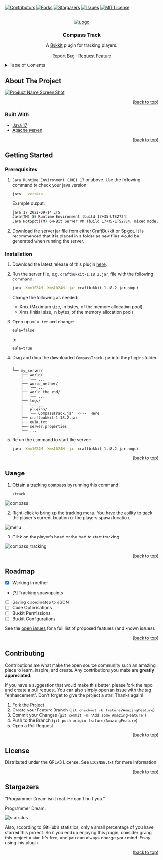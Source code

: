 <div id="top"></div>

<!-- PROJECT SHIELDS -->

[![Contributors][contributors-shield]][contributors-url]
[![Forks][forks-shield]][forks-url]
[![Stargazers][stars-shield]][stars-url]
[![Issues][issues-shield]][issues-url]
[![MIT License][license-shield]][license-url]

<!-- PROJECT LOGO -->
<br />
<div align="center">
  <a href="https://github.com/Agrotir/CompassTrack">
    <img src="https://github.com/Agrotir/CompassTrack/raw/master/images/compass.jpg" alt="Logo">
  </a>

<h3 align="center">Compass Track</h3>

  <p align="center">
    A <a href="https://dev.bukkit.org" target="_blank">Bukkit</a> plugin for tracking players.
    <br />
    <br />
    <a href="https://github.com/Agrotir/CompassTrack/issues">Report Bug</a>
    ·
    <a href="https://github.com/Agrotir/CompassTrack/issues">Request Feature</a>
  </p>
</div>

<!-- TABLE OF CONTENTS -->
<details>
  <summary>Table of Contents</summary>
  <ol>
    <li>
      <a href="#about-the-project">About The Project</a>
      <ul>
        <li><a href="#built-with">Built With</a></li>
      </ul>
    </li>
    <li>
      <a href="#getting-started">Getting Started</a>
      <ul>
        <li><a href="#prerequisites">Prerequisites</a></li>
        <li><a href="#installation">Installation</a></li>
      </ul>
    </li>
    <li><a href="#usage">Usage</a></li>
    <li><a href="#roadmap">Roadmap</a></li>
    <li><a href="#contributing">Contributing</a></li>
    <li><a href="#license">License</a></li>
    <li><a href="#stargazers">Stargazers</a></li>
  </ol>
</details>

<!-- ABOUT THE PROJECT -->

## About The Project

[![Product Name Screen Shot][product-screenshot]](https://example.com)

<p align="right">(<a href="#top">back to top</a>)</p>

### Built With

- [Java 17](https://www.oracle.com/java/)
- [Apache Maven](https://maven.apache.org/)

<p align="right">(<a href="#top">back to top</a>)</p>

<!-- GETTING STARTED -->

## Getting Started

### Prerequisites

1. `Java Runtime Environment (JRE) 17` or above. Use the following command to check your java version:

   ```sh
   java --version
   ```

   Example output:

   ```sh
   java 17 2021-09-14 LTS
   Java(TM) SE Runtime Environment (build 17+35-LTS2724)
   Java HotSpot(TM) 64-Bit Server VM (build 17+35-LTS2724, mixed mode, sharing)
   ```

2. Download the server jar file from either [CraftBukkit](https://getbukkit.org/download/craftbukkit) or [Spigot](https://getbukkit.org/download/spigot). It is recommended that it is placed in a folder as new files would be generated when running the server.

### Installation

1.  Download the latest release of this plugin [here](https://github.com/Agrotir/CompassTrack/releases).
2.  Run the server file, e.g. `craftbukkit-1.18.2.jar`, file with the following command:
    ```sh
    java -Xmx1024M -Xms1024M -jar craftbukkit-1.18.2.jar nogui
    ```
    Change the following as needed:
    - Xmx (Maximum size, in bytes, of the memory allocation pool)
    - Xms (Initial size, in bytes, of the memory allocation pool)
3.  Open up `eula.txt` and change:

    ```
    eula=false
    ```

    to

    ```
    eula=true
    ```

4.  Drag and drop the downloaded `CompassTrack.jar` into the `plugins` folder.

    ```
    .
    └── my_server/
        ├── world/
        │   └── ...
        ├── world_nether/
        │   └── ...
        ├── world_the_end/
        │   └── ...
        ├── logs/
        │   └── ...
        ├── plugins/
        │   └── CompassTrack.jar  <---  Here
        ├── craftbukkit-1.18.2.jar
        ├── eula.txt
        ├── server.properties
        └── ...
    ```

5.  Rerun the command to start the server:

    ```sh
    java -Xmx1024M -Xms1024M -jar craftbukkit-1.18.2.jar nogui
    ```

<p align="right">(<a href="#top">back to top</a>)</p>

<!-- USAGE EXAMPLES -->

## Usage

1. Obtain a tracking compass by running this command:

   ```sh
   /track
   ```

<img src="https://github.com/Agrotir/CompassTrack/raw/master/images/compass.png" alt="compass">

2. Right-click to bring up the tracking menu. You have the ability to track the player's current location or the players spawn location.

<img src="https://github.com/Agrotir/CompassTrack/raw/master/images/menu.png" alt="menu">

3. Click on the player's head or the bed to start tracking

<img src="https://github.com/Agrotir/CompassTrack/raw/master/images/compass_tracking.png" alt="compass_tracking">

<p align="right">(<a href="#top">back to top</a>)</p>

<!-- ROADMAP -->

## Roadmap

- [x] Working in nether
- [?] Tracking spawnpoints
- [ ] Saving coordinates to JSON
- [ ] Code Optimisations
- [ ] Bukkit Permissions
- [ ] Bukkit Configurations

See the [open issues](https://github.com/Agrotir/CompassTrack/issues) for a full list of proposed features (and known issues).

<p align="right">(<a href="#top">back to top</a>)</p>

<!-- CONTRIBUTING -->

## Contributing

Contributions are what make the open source community such an amazing place to learn, inspire, and create. Any contributions you make are **greatly appreciated**.

If you have a suggestion that would make this better, please fork the repo and create a pull request. You can also simply open an issue with the tag "enhancement".
Don't forget to give the project a star! Thanks again!

1. Fork the Project
2. Create your Feature Branch (`git checkout -b feature/AmazingFeature`)
3. Commit your Changes (`git commit -m 'Add some AmazingFeature'`)
4. Push to the Branch (`git push origin feature/AmazingFeature`)
5. Open a Pull Request

<p align="right">(<a href="#top">back to top</a>)</p>

<!-- LICENSE -->

## License

Distributed under the GPLv3 License. See `LICENSE.txt` for more information.

<p align="right">(<a href="#top">back to top</a>)</p>

<!-- lmao jk up to you -->

## Stargazers

<p>"Programmer Dream isn't real. He can't hurt you."</p>

<p>Programmer Dream:</p>

<img src="https://github.com/Agrotir/CompassTrack/raw/master/images/statistics.png" alt="statistics">

Also, according to GitHub’s statistics, only a small percentage of you have starred this project. So if you end up enjoying this plugin, consider giving this project a star. It's free, and you can always change your mind. Enjoy using this plugin.

<p align="right">(<a href="#top">back to top</a>)</p>

<!-- MARKDOWN LINKS & IMAGES -->
<!-- https://www.markdownguide.org/basic-syntax/#reference-style-links -->

[contributors-shield]: https://img.shields.io/github/contributors/github_username/repo_name.svg?style=for-the-badge
[contributors-url]: https://github.com/Agrotir/CompassTrack/graphs/contributors
[forks-shield]: https://img.shields.io/github/forks/github_username/repo_name.svg?style=for-the-badge
[forks-url]: https://github.com/Agrotir/CompassTrack/network/members
[stars-shield]: https://img.shields.io/github/stars/github_username/repo_name.svg?style=for-the-badge
[stars-url]: https://github.com/Agrotir/CompassTrack/stargazers
[issues-shield]: https://img.shields.io/github/issues/github_username/repo_name.svg?style=for-the-badge
[issues-url]: https://github.com/Agrotir/CompassTrack/issues
[license-shield]: https://img.shields.io/github/license/github_username/repo_name.svg?style=for-the-badge
[license-url]: https://github.com/Agrotir/CompassTrack/blob/master/LICENSE.txt
[product-screenshot]: images/screenshot.png
